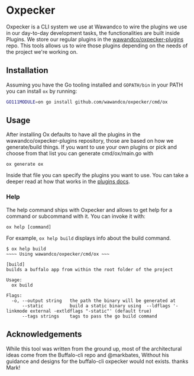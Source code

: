 # Oxpecker

Oxpecker is a CLI system we use at Wawandco to wire the plugins we use in our day-to-day development tasks, the functionalities are built inside Plugins. 
We store our regular plugins in the [wawandco/oxpecker-plugins](https://github.com/wawandco/oxpecker-plugins) repo. This tools allows us to wire those plugins depending on the needs of the project we're working on.

## Installation

Assuming you have the Go tooling installed and `GOPATH/bin` in your PATH you can install `ox` by running:

```sh
GO111MODULE=on go install github.com/wawandco/oxpecker/cmd/ox
```

## Usage

After installing Ox defaults to have all the plugins in the wawandco/oxpecker-plugins repository, those are based on how we generate/build things. If you want to use your own plugins or pick and choose from that list you can generate cmd/ox/main.go with 

```
ox generate ox
```

Inside that file you can specify the plugins you want to use. You can take a deeper read at how that works in the [plugins docs](docs/PLUGINS.md).

### Help

The help command ships with Oxpecker and allows to get help for a command or subcommand with it. You can invoke it with:

```
ox help [command]
```

For example, `ox help build` displays info about the build command.

```
$ ox help build      
~~~~ Using wawandco/oxpecker/cmd/ox ~~~

[build]
builds a buffalo app from within the root folder of the project

Usage:
  ox build 

Flags:
  -o, --output string   the path the binary will be generated at
      --static          build a static binary using  --ldflags '-linkmode external -extldflags "-static"' (default true)
      --tags strings    tags to pass the go build command
```

## Acknowledgements

While this tool was written from the ground up, most of the architectural ideas come from the Buffalo-cli repo and @markbates, Without his guidance and designs for the buffalo-cli oxpecker would not exists. thanks Mark!